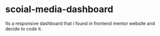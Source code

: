 # scoial-media-dashboard
Its a responsive dashboard that i found in frontend mentor website and decide to code it.
